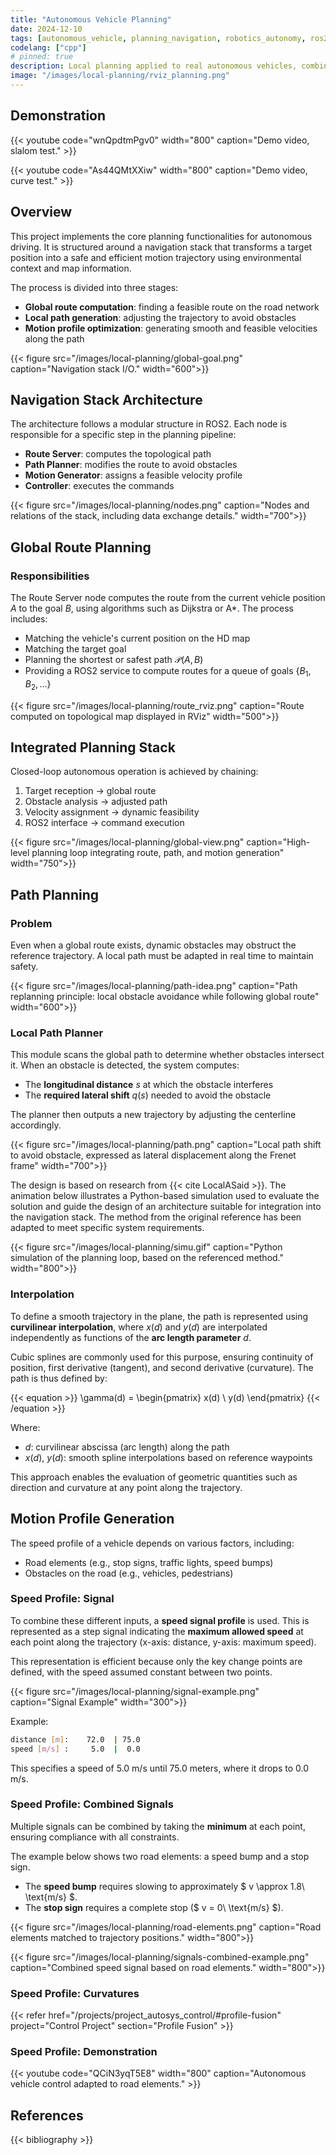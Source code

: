 ```yaml
---
title: "Autonomous Vehicle Planning"
date: 2024-12-10
tags: [autonomous_vehicle, planning_navigation, robotics_autonomy, ros2]
codelang: ["cpp"]
# pinned: true
description: Local planning applied to real autonomous vehicles, combining global route planning, local path adjustment, and dynamic control profile.
image: "/images/local-planning/rviz_planning.png"
---
```


## Demonstration 

{{< youtube code="wnQpdtmPgv0" width="800" caption="Demo video, slalom test." >}}

{{< youtube code="As44QMtXXiw" width="800" caption="Demo video, curve test." >}}

## Overview

This project implements the core planning functionalities for autonomous driving. It is structured around a navigation stack that transforms a target position into a safe and efficient motion trajectory using environmental context and map information.

The process is divided into three stages:

- **Global route computation**: finding a feasible route on the road network  
- **Local path generation**: adjusting the trajectory to avoid obstacles  
- **Motion profile optimization**: generating smooth and feasible velocities along the path  

{{< figure src="/images/local-planning/global-goal.png" caption="Navigation stack I/O."  width="600">}}

## Navigation Stack Architecture

The architecture follows a modular structure in ROS2. Each node is responsible for a specific step in the planning pipeline:

- **Route Server**: computes the topological path  
- **Path Planner**: modifies the route to avoid obstacles  
- **Motion Generator**: assigns a feasible velocity profile  
- **Controller**: executes the commands  

{{< figure src="/images/local-planning/nodes.png" caption="Nodes and relations of the stack, including data exchange details." width="700">}}

## Global Route Planning

### Responsibilities

The Route Server node computes the route from the current vehicle position $A$ to the goal $B$, using algorithms such as Dijkstra or A*. The process includes:

- Matching the vehicle's current position on the HD map  
- Matching the target goal  
- Planning the shortest or safest path $\mathcal{P}(A, B)$  
- Providing a ROS2 service to compute routes for a queue of goals $\{B_1, B_2, \dots\}$  

{{< figure src="/images/local-planning/route_rviz.png" caption="Route computed on topological map displayed in RViz" width="500">}}

## Integrated Planning Stack

Closed-loop autonomous operation is achieved by chaining:

1. Target reception → global route  
2. Obstacle analysis → adjusted path  
3. Velocity assignment → dynamic feasibility  
4. ROS2 interface → command execution  

{{< figure src="/images/local-planning/global-view.png" caption="High-level planning loop integrating route, path, and motion generation" width="750">}}

## Path Planning

### Problem

Even when a global route exists, dynamic obstacles may obstruct the reference trajectory. A local path must be adapted in real time to maintain safety.

{{< figure src="/images/local-planning/path-idea.png" caption="Path replanning principle: local obstacle avoidance while following global route" width="600">}}

### Local Path Planner

This module scans the global path to determine whether obstacles intersect it. When an obstacle is detected, the system computes:

- The **longitudinal distance** $s$ at which the obstacle interferes  
- The **required lateral shift** $q(s)$ needed to avoid the obstacle  

The planner then outputs a new trajectory by adjusting the centerline accordingly.

{{< figure src="/images/local-planning/path.png" caption="Local path shift to avoid obstacle, expressed as lateral displacement along the Frenet frame" width="700">}}

The design is based on research from {{< cite LocalASaid >}}. The animation below illustrates a Python-based simulation used to evaluate the solution and guide the design of an architecture suitable for integration into the navigation stack. The method from the original reference has been adapted to meet specific system requirements.

{{< figure src="/images/local-planning/simu.gif" caption="Python simulation of the planning loop, based on the referenced method." width="800">}}

### Interpolation

To define a smooth trajectory in the plane, the path is represented using **curvilinear interpolation**, where $x(d)$ and $y(d)$ are interpolated independently as functions of the **arc length parameter** $d$.

Cubic splines are commonly used for this purpose, ensuring continuity of position, first derivative (tangent), and second derivative (curvature). The path is thus defined by:

{{< equation >}}
\gamma(d) = \begin{pmatrix} x(d) \\ y(d) \end{pmatrix}
{{< /equation >}}

Where:  
- $d$: curvilinear abscissa (arc length) along the path  
- $x(d)$, $y(d)$: smooth spline interpolations based on reference waypoints  

This approach enables the evaluation of geometric quantities such as direction and curvature at any point along the trajectory.

## Motion Profile Generation

The speed profile of a vehicle depends on various factors, including:  
- Road elements (e.g., stop signs, traffic lights, speed bumps)  
- Obstacles on the road (e.g., vehicles, pedestrians)  

### Speed Profile: Signal

To combine these different inputs, a **speed signal profile** is used. This is represented as a step signal indicating the **maximum allowed speed** at each point along the trajectory (x-axis: distance, y-axis: maximum speed).

This representation is efficient because only the key change points are defined, with the speed assumed constant between two points.

{{< figure src="/images/local-planning/signal-example.png" caption="Signal Example" width="300">}}

Example:

```bash
distance [m]:    72.0  | 75.0
speed [m/s] :     5.0  |  0.0
```

This specifies a speed of 5.0 m/s until 75.0 meters, where it drops to 0.0 m/s.

### Speed Profile: Combined Signals

Multiple signals can be combined by taking the **minimum** at each point, ensuring compliance with all constraints.

The example below shows two road elements: a speed bump and a stop sign.  
- The **speed bump** requires slowing to approximately $ v \approx 1.8\ \text{m/s} $.  
- The **stop sign** requires a complete stop ($ v = 0\ \text{m/s} $).  

{{< figure src="/images/local-planning/road-elements.png" caption="Road elements matched to trajectory positions." width="800">}}

{{< figure src="/images/local-planning/signals-combined-example.png" caption="Combined speed signal based on road elements." width="800">}}

### Speed Profile: Curvatures

{{< refer href="/projects/project_autosys_control/#profile-fusion" project="Control Project" section="Profile Fusion" >}}

### Speed Profile: Demonstration

{{< youtube code="QCiN3yqT5E8" width="800" caption="Autonomous vehicle control adapted to road elements." >}}

## References

{{< bibliography >}}
